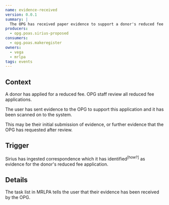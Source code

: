 ```yaml
---
name: evidence-received
version: 0.0.1
summary: |
  The OPG has received paper evidence to support a donor's reduced fee application
producers:
  - opg.poas.sirius-proposed
consumers:
  - opg.poas.makeregister
owners:
  - vega
  - mrlpa
tags: events
---
```


## Context

A donor has applied for a reduced fee. OPG staff review all reduced fee applications.

The user has sent evidence to the OPG to support this application and it has been scanned on to the system.

This may be their initial submission of evidence, or further evidence that the OPG has requested after review.

## Trigger

Sirius has ingested correspondence which it has identified<sup>[how?]</sup> as evidence for the donor's reduced fee application.

## Details

The task list in MRLPA tells the user that their evidence has been received by the OPG.

<NodeGraph title="Consumer / Producer Diagram" />

<EventExamples />

<Schema />
